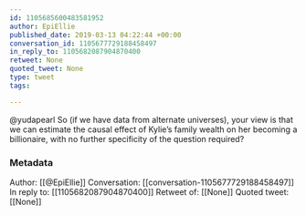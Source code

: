 ```yaml
---
id: 1105685600483581952
author: EpiEllie
published_date: 2019-03-13 04:22:44 +00:00
conversation_id: 1105677729188458497
in_reply_to: 1105682087904870400
retweet: None
quoted_tweet: None
type: tweet
tags:

---
```


@yudapearl So (if we have data from alternate universes), your view is that we can estimate the causal effect of Kylie’s family wealth on her becoming a billionaire, with no further specificity of the question required?

### Metadata

Author: [[@EpiEllie]]
Conversation: [[conversation-1105677729188458497]]
In reply to: [[1105682087904870400]]
Retweet of: [[None]]
Quoted tweet: [[None]]
